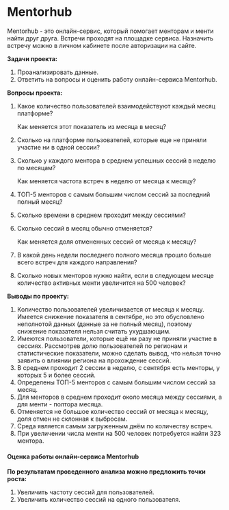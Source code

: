 # Mentorhub
Mentorhub - это онлайн-сервис, который помогает менторам и менти найти друг друга. Встречи проходят на площадке сервиса. Назначить встречу можно в личном кабинете после авторизации на сайте.

**Задачи проекта:**
1. Проанализировать данные.
2. Ответить на вопросы и оценить работу онлайн-сервиса Mentorhub.

**Вопросы проекта:**
1. Какое количество пользователей взаимодействуют каждый месяц платформе?

   Как меняется этот показатель из месяца в месяц?
2. Сколько на платформе пользователей, которые еще не приняли участие ни в одной сессии?
3. Сколько у каждого ментора в среднем успешных сессий в неделю по месяцам?

   Как меняется частота встреч в неделю от месяца к месяцу?
4. ТОП-5 менторов с самым большим числом сессий за последний полный месяц?
5. Сколько времени в среднем проходит между сессиями?
6. Сколько сессий в месяц обычно отменяется?

   Как меняется доля отмененных сессий от месяца к месяцу?
7. В какой день недели последнего полного месяца прошло больше всего встреч для каждого направления?
8. Сколько новых менторов нужно найти, если в следующем месяце количество активных менти увеличится на 500 человек?

**Выводы по проекту:**
1. Количество пользователей увеличивается от месяца к месяцу. Имеется снижение показателя в сентябре, но это обусловлено неполнотой данных (данные за не полный месяц), поэтому снижение показателя нельзя считать ухудшающим.
2. Имеются пользователи, которые ещё ни разу не приняли участие в сессиях. Рассмотрев долю пользователей по регионам и статистические показатели, можно сделать вывод, что нельзя точно заявить о влиянии региона на прохождение сессий.
3. В среднем проходит 2 сессии в неделю, с сентября есть менторы, у которых 5 и более сессий.
4. Определены ТОП-5 менторов с самым большим числом сессий за месяц.
5. Для менторов в среднем проходит около месяца между сессиями, а для менти - полтора месяца.
6. Отменяется не большое количество сессий от месяца к месяцу, доля отмен не склонная к выбросам.
7. Среда является самым загруженным днём по количеству встреч.
8. При увеличении числа менти на 500 человек потребуется найти 323 ментора. 


#### Оценка работы онлайн-сервиса Mentorhub
**По результатам проведенного анализа можно предложить точки роста:**
1. Увеличить частоту сессий для пользователей.
2. Увеличить количество сессий на одного пользователя.
